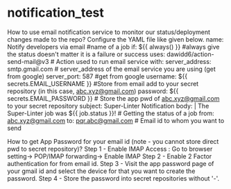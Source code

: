 # notification_test
How to use email notification service to monitor our status/deployment changes made to the repo?
Configure the YAML file like given below.
name: Notify developers via email #name of a job
        if: ${{ always() }} #always give the status doesn't matter it is a failure or success
        uses: dawidd6/action-send-mail@v3 # Action used to run email service
        with:
          server_address: smtp.gmail.com # server_address of the email service you are using (get from google)
          server_port: 587 #get from google
          username: ${{ secrets.EMAIL_USERNAME }} #Store from email add to your secret repository (in this case, abc.xyz@gmail.com)
          password: ${{ secrets.EMAIL_PASSWORD }} # Store the app pwd of abc.xyz@gmail.com to your secret repository
          subject: Super-Linter Notification
          body: |
            The Super-Linter job was ${{ job.status }}! # Getting the status of a job
          from: abc.xyz@gmail.com
          to: pqr.abc@gmail.com # Email id to whom you want to send

How to get App Password for your email id (note - you cannot store direct pwd to secret repository)?
Step 1 - Enable IMAP Access : Go to browser setting-> POP/IMAP forwarding-> Enable IMAP
Step 2 - Enable 2 Factor authentication for from email id.
Step 3 - Visit the app password page of your gmail id and select the device for that you want to create the password.
Step 4 - Store the password into secret repositories without '-'.
